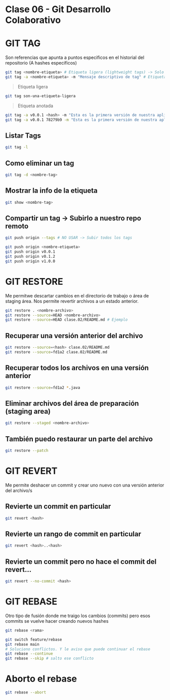 # Clase 06 - Git Desarrollo Colaborativo

# GIT TAG
Son referencias que apunta a puntos especificos en el historial del repositorio (A hashes especificos)

```sh
git tag <nombre-etiqueta> # Etiqueta ligera (lightweight tags) -> Solo es un identificador, no almecana info adicional.
git tag -a <nombre-etiqueta> -m "Mensaje descriptivo de tag" # Etiqueta anotada
```

> Etiqueta ligera

```sh
git tag son-una-etiqueta-ligera
```

> Etiqueta anotada

```sh
git tag -a v0.0.1 <hash> -m "Esta es la primera versión de nuestra aplicación"
git tag -a v0.0.1 78279b9 -m "Esta es la primera versión de nuestra aplicación"
```

## Listar Tags

```sh
git tag -l
```

## Como eliminar un tag

```sh
git tag -d <nombre-tag>
```

## Mostrar la info de la etiqueta

```sh
git show <nombre-tag>
```

## Compartir un tag -> Subirlo a nuestro repo remoto

```sh
git push origin --tags # NO USAR -> Subir todos los tags
```

```sh
git push origin <nombre-etiqueta>
git push origin v0.0.1
git push origin v0.1.2
git push origin v1.0.0
```

# GIT RESTORE
Me permitwe descartar cambios en el directorio de trabajo o área de staging área. Nos permite revertir archivos a un estado anterior.

```sh
git restore . <nombre-archivo>
git restore --source=HEAD <nombre-archivo>
git restore --source=HEAD clase.02/README.md # Ejemplo
```

## Recuperar una versión anterior del archivo

```sh
git restore --source=<hash> clase.02/README.md
git restore --source=fd1a2 clase.02/README.md
```
## Recuperar todos los archivos en una versión anterior


```sh
git restore --source=fd1a2 *.java
```

## Eliminar archivos del área de preparación (staging area)

```sh
git restore --staged <nombre-archivo>
```

## También puedo restaurar un parte del archivo

```sh
git restore --patch 
```

# GIT REVERT
Me permite deshacer un commit y crear uno nuevo con una versión anterior del archivo/s

## Revierte un commit en particular

```sh
git revert <hash>
```

## Revierte un rango de commit en particular

```sh
git revert <hash>..<hash>
```

## Revierte un commit pero no hace el commit del revert...

```sh
git revert --no-commit <hash>
```

# GIT REBASE
Otro tipo de fusión donde me traigo los cambios (commits) pero esos commits se vuelve hacer creando nuevos hashes

```sh
git rebase <rama>
```

```sh
git switch feature/rebase
git rebase main
# Soluciono conflictos. Y le aviso que puede continuar el rebase
git rebase --continue
git rebase --skip # salto ese conflicto
```

# Aborto el rebase 

```sh
git rebase --abort
```



